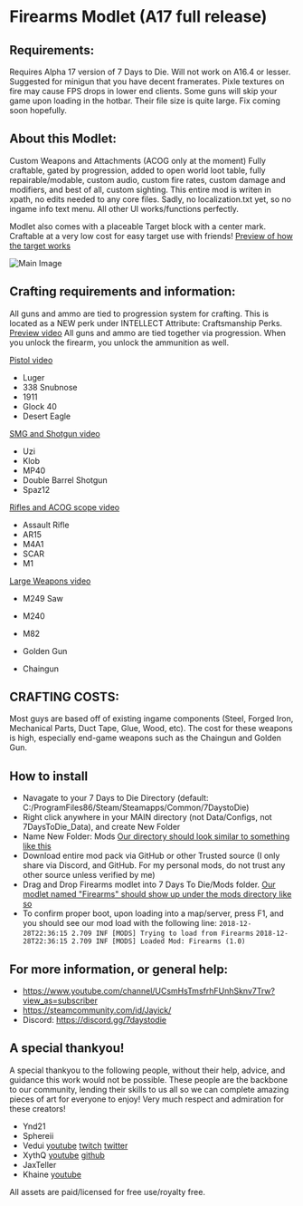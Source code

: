 


# Firearms Modlet (A17 full release)

## Requirements:
Requires Alpha 17 version of 7 Days to Die. Will not work on A16.4 or lesser.
Suggested for minigun that you have decent framerates. Pixle textures on fire may cause FPS drops in lower end clients.
Some guns will skip your game upon loading in the hotbar. Their file size is quite large. Fix coming soon hopefully.

## About this Modlet:
Custom Weapons and Attachments (ACOG only at the moment)
Fully craftable, gated by progression, added to open world loot table, fully repairable/modable, custom audio, custom fire rates, custom damage and modifiers, and best of all, custom sighting.
This entire mod is writen in xpath, no edits needed to any core files. Sadly, no localization.txt yet, so no ingame info text menu. All other UI works/functions perfectly.

Modlet also comes with a placeable Target block with a center mark. Craftable at a very low cost for easy target use with friends! [Preview of how the target works](https://www.youtube.com/watch?v=YNcjQHJT3hE)

![Main Image](https://imgur.com/RvuLBup)

## Crafting requirements and information:
All guns and ammo are tied to progression system for crafting. This is located as a NEW perk under INTELLECT Attribute: Craftsmanship Perks. [Preview video](https://www.youtube.com/watch?v=Ca4bFOUGNZs)
All guns and ammo are tied together via progression. When you unlock the firearm, you unlock the ammunition as well.


[Pistol video](https://www.youtube.com/watch?v=AlLnYDOpWfA)
- Luger
- 338 Snubnose
- 1911
- Glock 40
- Desert Eagle


[SMG and Shotgun video](https://www.youtube.com/watch?v=LpDKkGG8qmY)
- Uzi
- Klob
- MP40
- Double Barrel Shotgun
- Spaz12

[Rifles and ACOG scope video](https://www.youtube.com/watch?v=XfSJtoid9qw&t=1s)
- Assault Rifle
- AR15
- M4A1
- SCAR
- M1

[Large Weapons video](https://www.youtube.com/watch?v=pXYxlZl0lSA)
- M249 Saw
- M240
- M82

- Golden Gun
- Chaingun


## CRAFTING COSTS:

Most guys are based off of existing ingame components (Steel, Forged Iron, Mechanical Parts, Duct Tape, Glue, Wood, etc). The cost for these weapons is high, especially end-game weapons such as the Chaingun and Golden Gun.


## How to install
- Navagate to your 7 Days to Die Directory (default: C:/ProgramFiles86/Steam/Steamapps/Common/7DaystoDie)
- Right click anywhere in your MAIN directory (not Data/Configs, not 7DaysToDie_Data), and create New Folder 
- Name New Folder: Mods [Our directory should look similar to something like this](https://imgur.com/a/pm5sJKc)
- Download entire mod pack via GitHub or other Trusted source (I only share via Discord, and GitHub. For my personal mods, do not trust any other source unless verified by me)
- Drag and Drop Firearms modlet into 7 Days To Die/Mods folder. [Our modlet named "Firearms" should show up under the mods directory like so](https://imgur.com/a/YtYmNW3)
- To confirm proper boot, upon loading into a map/server, press F1, and you should see our mod load with the following line: 
`2018-12-28T22:36:15 2.709 INF [MODS] Trying to load from Firearms`
`2018-12-28T22:36:15 2.709 INF [MODS] Loaded Mod: Firearms (1.0)`

## For more information, or general help:
- https://www.youtube.com/channel/UCsmHsTmsfrhFUnhSknv7Trw?view_as=subscriber
- https://steamcommunity.com/id/Jayick/
- Discord: https://discord.gg/7daystodie

## A special thankyou!
A special thankyou to the following people, without their help, advice, and guidance this work would not be possible. These people are the backbone to our community, lending their skills to us all so we can complete amazing pieces of art for everyone to enjoy! Very much respect and admiration for these creators!
- Ynd21
- Sphereii
- Vedui
[youtube](https://www.youtube.com/channel/UC9DgwaUiqcNO9oUuiFQMh6w)
[twitch](https://www.twitch.tv/Vedui42)
[twitter](https://twitter.com/Vedui42)
- XythQ 
[youtube](https://www.youtube.com/channel/UCUAR3Bc_Z97lyT4zeI3-dcg) 
[github](https://github.com/7D2D)
- JaxTeller
- Khaine 
[youtube](https://www.youtube.com/channel/UC3yu4ucbt_3_KJAki5jncBg)

All assets are paid/licensed for free use/royalty free. 
